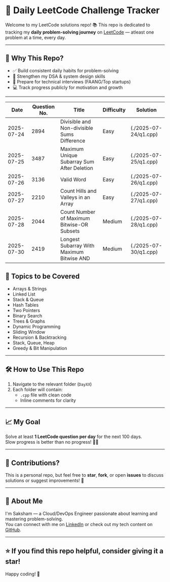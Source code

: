 # 🚀 Daily LeetCode Challenge Tracker

Welcome to my LeetCode solutions repo! 📚 This repo is dedicated to tracking my **daily problem-solving journey** on [LeetCode](https://leetcode.com/u/isakshamgupta/) — atleast one problem at a time, every day.

---

## 📌 Why This Repo?

- ✅ Build consistent daily habits for problem-solving
- 🧠 Strengthen my DSA & system design skills
- 💼 Prepare for technical interviews (FAANG/Top startups)
- 💻 Track progress publicly for motivation and growth

---
| Date       | Question No. | Title                                         | Difficulty | Solution                |
|------------|--------------|-----------------------------------------------|------------|-------------------------|
| 2025-07-24 | 2894         | Divisible and Non-divisible Sums Difference   | Easy       | (./2025-07-24/q1.cpp)   |
| 2025-07-25 | 3487         | Maximum Unique Subarray Sum After Deletion    | Easy       | (./2025-07-25/q1.cpp)   |
| 2025-07-26 | 3136         | Valid Word                                    | Easy       | (./2025-07-26/q1.cpp)   |
| 2025-07-27 | 2210         | Count Hills and Valleys in an Array           | Easy       | (./2025-07-27/q1.cpp)   |
| 2025-07-28 | 2044         | Count Number of Maximum Bitwise-OR Subsets    | Medium     | (./2025-07-28/q1.cpp)   |
| 2025-07-30 | 2419         | Longest Subarray With Maximum Bitwise AND     | Medium     | (./2025-07-30/q1.cpp)   |
## 🧠 Topics to be Covered

- Arrays & Strings  
- Linked List
- Stack & Queue
- Hash Tables  
- Two Pointers  
- Binary Search  
- Trees & Graphs  
- Dynamic Programming  
- Sliding Window  
- Recursion & Backtracking  
- Stack, Queue, Heap  
- Greedy & Bit Manipulation

---

## 🛠️ How to Use This Repo

1. Navigate to the relevant folder (`DayXX`)
2. Each folder will contain:
   - `.cpp` file with clean code
   - Inline comments for clarity

---

## 📈 My Goal

Solve at least **1 LeetCode question per day** for the next 100 days.  
Slow progress is better than no progress! 🧗‍♂️

---

## 🧩 Contributions?

This is a personal repo, but feel free to **star**, **fork**, or open **issues** to discuss solutions or suggest improvements! 🙌

---

## 💼 About Me

I'm Saksham — a Cloud/DevOps Engineer passionate about learning and mastering problem-solving.  
You can connect with me on [LinkedIn](https://www.linkedin.com/in/isakshamgupta/) or check out my tech content on [GitHub](https://github.com/isakshamgupta).

---

## ⭐️ If you find this repo helpful, consider giving it a star!

Happy coding! 🚀  
